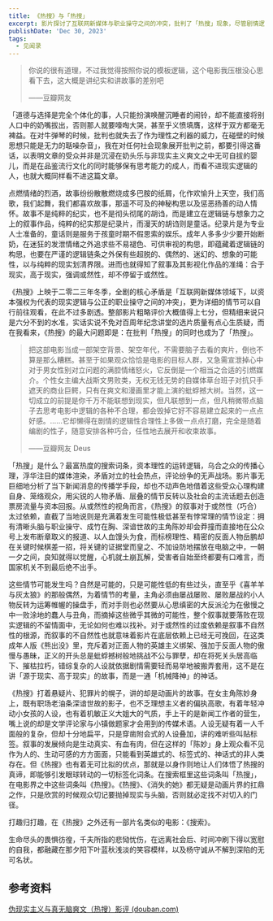 ```yaml
---
title: 《热搜》与「热搜」
excerpt: 影片探讨了互联网新媒体与职业操守之间的冲突，批判了「热搜」现象，尽管剧情逻辑不严谨，但仍吸引观众情感共鸣，反映了社会热点与资本运作的复杂关系。观众需抛开现实思考，以享受其娱乐价值。
publishDate: 'Dec 30, 2023'
tags:
  - 见闻录
---
```


> 你说的很有道理，不过我觉得按照你说的模板逻辑，这个电影我压根没心思看下去，这大概是讲纪实和讲故事的差别吧
>
> ——豆瓣网友

「道德与选择是完全个体化的事，人只能扮演唤醒沉睡者的闹铃，却不能直接将别人口中的奶嘴拔出，否则那人就要嚎啕大哭，甚至乎义愤填膺，这样于双方都毫无裨益。在对牛弹琴的时候，批判也就失去了作为理性之利器的威力，在碰壁的时候思想只能是无力的聒噪杂音」，我在对任何社会现象展开批判之前，都要引得这番话，以表明文章的受众并非是沉浸在奶头乐与非现实主义爽文之中无可自拔的婴儿，而是在品鉴流行文化的同时能够保有思考能力的成人，而看不进现实逻辑的人，也就大概同样看不进这篇文章。

点燃情绪的烈酒，故事纷纷散散燃烧成多巴胺的纸屑，化作欢愉升上天空，我们高歌，我们起舞，我们都喜欢故事，那遥不可及的神秘构思以及惩恶扬善的动人情怀。故事不是纯粹的纪实，也不是彻头彻尾的胡诌，而是建立在逻辑链与想象力之上的叙事作品，纯粹的纪实那是纪录片，而漫天的胡诌则是童话。纪录片是为专业人士准备的，童话则是服务于孩童时期不假思索的娱乐。成年人多多少少要开始断奶，在迷狂的发泄情绪之外追求些不易褪色、可供审视的构思，即蕴藏着逻辑链的构思，也要在严谨的逻辑链条之外保有些超脱的、偶然的、迷幻的、想象的可能性，以与纯粹的现实划清界限。进而也就得知了叙事及其影视化作品的准绳：合于现实，高于现实，强调或然性，却不停留于或然性。

《热搜》上映于二零二三年冬季，全剧的核心矛盾是「互联网新媒体领域下，以资本强权为代表的现实逻辑与公正的职业操守之间的冲突」，更为详细的情节可以自行前往观看，在此不过多剧透。整部影片粗略评价大概值得上七分，但精细来说只是六分不到的水准，实话实说不免对百周年纪念讲堂的选片质量有点心生质疑，而在我看来，《热搜》的最大问题即是：在批判「热搜」的同时也成为了「热搜」。

> 把这部电影当成一部架空背景、架空年代，不需要脑子去看的爽片，倒也不算是那么糟糕。甚至于如果观众恰恰是电影的目标人群，又急需宣泄掉心中对于男女性别对立问题的满腔情绪怒火，它反倒是一个相当之合适的引燃媒介。个性女主编大战斯文男败类，无权无钱无势的自媒体草台班子对抗只手遮天的商业巨鳄，只有在爽文和漫画里才能上演的蚍蜉撼大树。当然，这一切成立的前提是你千万不能联想到现实，但凡联想到一点，但凡稍微带点脑子去思考电影中逻辑的各种不合理，都会毁掉它好不容易建立起来的一点点好感。……它却懒得在剧情的逻辑性合理性上多做一点点打磨，完全是随着编剧的性子，随意安排各种巧合，任性地去展开和收束故事。
>
> ——豆瓣网友 Deus

「热搜」是什么？最富热度的搜索词条，资本理性的运转逻辑，乌合之众的传播心理，浮华注目的媒体渲染，矛盾对立的社会热点，评论纷争的无声战场。影片事无巨细地分析了当下新闻消息的传播学手段，却也不动声色地借着这些受众心理构建自身、笼络观众，用尖锐的人物矛盾、层叠的情节反转以及社会的主流话题去创造票房流量与资本回报。从或然性的视角而言，《热搜》的叙事对于或然性（巧合）太过依赖，直截了当地说则是充满着发生可能性极低甚至有悖常理的情节设定：拥有清晰头脑与职业操守、成竹在胸、深谙世故的主角陈妙却会莽撞而直接地在公众号上发布断章取义的报道、以人血馒头为食，而标榜理性、精密的反面人物岳鹏却在关键时候棋差一招，将关键的证据堂而皇之、不加设防地摆放在电脑之中，一朝一夕之间，良知就得以觉醒，心机就土崩瓦解，受害者自始至终都要有口难言，而国家机关不到最后绝不出手。

这些情节可能发生吗？自然是可能的，只是可能性低的有些过头，直至乎《喜羊羊与灰太狼》的那般偶然，为着情节的考量，主角必须由屡战屡败、屡败屡战的小人物反转为运筹帷幄的操盘手，而对手则也必然要从心思缜密的大反派沦为在傲慢之中一败涂地的蠢人与丑角，而摘掉这些微乎其微的可能性，整个叙事就要落败在现实逻辑的不留情面中，无论如何也难以找补。对于或然性的过度依赖是叙事不自然性的根源，而叙事的不自然性也就意味着影片在底层依赖上已经无可挽回，在这类成年人版《熊出没》里，充斥着对正面人物的英雄主义绑架、强加于反面人物的傲慢与愚昧，正义的开头总是蚍蜉撼树般地挑战不公与罪孽，却在将死关头居高临下、摧枯拉朽，错综复杂的人设就依据剧情需要轻而易举地被搬弄套用，这不是在讲「源于现实、高于现实」的故事，而是一通「机械降神」的神话。

《热搜》打着悬疑片、犯罪片的幌子，讲的却是动画片的故事。在女主角陈妙身上，既有职场老油条深谙世故的影子，也不乏理想主义者的偏执高歌，有着年轻冲动小女孩的人设，也有着机敏正义大姐大的气质，手上干的是新闻工作者的营生，嘴上说的却是文学评论家与小镇做题家才会用到的传媒术语。人设无疑有着一人千面般的复杂，但却十分地扁平，只是穿凿附会式的人设叠加，讲的难听些叫贴标签。叙事的发展倾向是生动真实、有血有肉，但在这样的「陈妙」身上观众看不见作为人的、生动可感的方方面面，只能看到英雄式的、标签式的、神话式的非人类存在。但《热搜》也有着无可比拟的优点，那就是以身作则地让人们体悟了热搜的真谛，即能够引发眼球转动的一切标签化词条。在搜索框里这些词条叫「热搜」，在电影界之中这些词条叫《热搜》。《热搜》、《消失的她》都无疑是动画片界的扛鼎之作，只是欣赏的时候观众切记要抛掉现实与头脑，否则就必定找不对切入的门径。

打趣归打趣，在《热搜》之外还有一部片名类似的电影：《搜索》。

生命尽头的畏惧彷徨，千夫所指的悲恸忧伤，在远离社会后、时间冲刷下得以宽慰的自我，都融藏在那夕阳下叶蓝秋浅淡的笑容模样，以及杨守诚从不解到深陷的无可名状。

## 参考资料

[伪现实主义与真无脑爽文（热搜）影评 (douban.com)](https://movie.douban.com/review/15592848/#comments)
